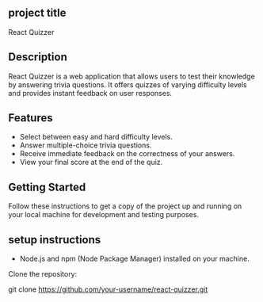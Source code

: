 ## project title
 React Quizzer

## Description

React Quizzer is a web application that allows users to test their knowledge by answering trivia questions. It offers quizzes of varying difficulty levels and provides instant feedback on user responses.

## Features

- Select between easy and hard difficulty levels.
- Answer multiple-choice trivia questions.
- Receive immediate feedback on the correctness of your answers.
- View your final score at the end of the quiz.

## Getting Started

Follow these instructions to get a copy of the project up and running on your local machine for development and testing purposes.

## setup instructions

- Node.js and npm (Node Package Manager) installed on your machine.

 Clone the repository:

   git clone https://github.com/your-username/react-quizzer.git
